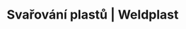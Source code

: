 ---
Link: "file:/Users/vinayakpatel/Downloads/www.weldplast.cz/sk/produkty/svarovani-plastu/podlahove-krytiny/drazkovaci-stroje67"
product_name: "null"
product_id: "null"
title: "Svařování plastů | Weldplast"
product_desc: ""
product_specs: ""
product_downloads: ""
href: ""
accessories: ""
similar_products: ""
---